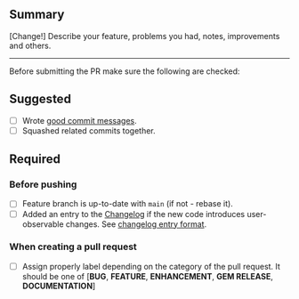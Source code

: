 ## Summary

[Change!] Describe your feature, problems you had, notes, improvements and others.

-----------------

Before submitting the PR make sure the following are checked:

## Suggested
* [ ] Wrote [good commit messages](https://chris.beams.io/posts/git-commit/).
* [ ] Squashed related commits together.

## Required

### Before pushing
* [ ] Feature branch is up-to-date with `main` (if not - rebase it).
* [ ] Added an entry to the [Changelog](https://github.com/lucasVoboril/Discord-CollapseLeftSidebars/main/CHANGELOG.md) if the new code introduces user-observable changes. See [changelog entry format](https://github.com/lucasVoboril/Discord-CollapseLeftSidebars/main/CHANGELOG.md#changelog-entry-format).

### When creating a pull request
* [ ] Assign properly label depending on the category of the pull request. It should be one of [**BUG**, **FEATURE**, **ENHANCEMENT**, **GEM RELEASE**, **DOCUMENTATION**]
